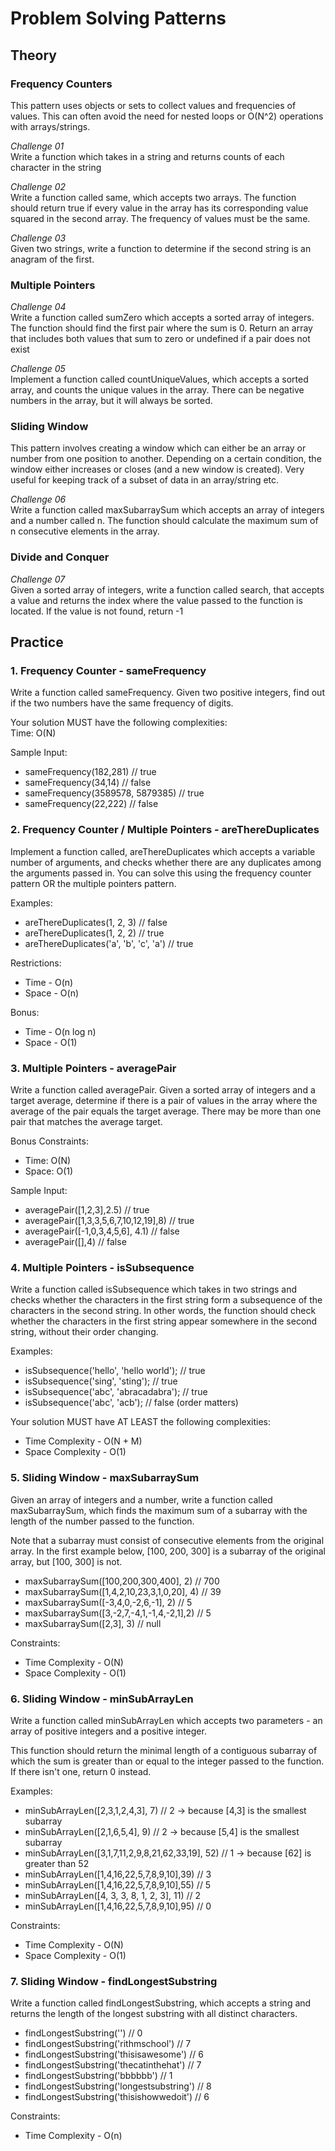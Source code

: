 # Problem Solving Patterns
## Theory

### Frequency Counters
This pattern uses objects or sets to collect values and frequencies of values.
This can often avoid the need for nested loops or O(N^2) operations with arrays/strings.

*Challenge 01* \
Write a function which takes in a string and returns counts of each character in the string

*Challenge 02* \
Write a function called same, which accepts two arrays.
The function should return true if every value in the array has its corresponding value squared in the second array.
The frequency of values must be the same.

*Challenge 03* \
Given two strings, write a function to determine if the second string is an anagram of the first.

### Multiple Pointers
*Challenge 04* \
Write a function called sumZero which accepts a sorted array of integers. The function should find the first pair where the sum is 0. Return an array that includes both values that sum to zero or undefined if a pair does not exist

*Challenge 05* \
Implement a function called countUniqueValues, which accepts a sorted array, and counts the unique values in the array. There can be negative numbers in the array, but it will always be sorted.

### Sliding Window
This pattern involves creating a window which can either be an array or number from one position to another.
Depending on a certain condition, the window either increases or closes (and a new window is created).
Very useful for keeping track of a subset of data in an array/string etc.

*Challenge 06* \
Write a function called maxSubarraySum which accepts an array of integers and a number called n.
The function should calculate the maximum sum of n consecutive elements in the array.

### Divide and Conquer
*Challenge 07* \
Given a sorted array of integers, write a function called search, that accepts a value and returns the index
where the value passed to the function is located. If the value is not found, return -1

## Practice

### 1. Frequency Counter - sameFrequency
Write a function called sameFrequency. Given two positive integers, find out if the two numbers have the same frequency of digits.

Your solution MUST have the following complexities: \
Time: O(N)

Sample Input:
* sameFrequency(182,281) // true
* sameFrequency(34,14) // false
* sameFrequency(3589578, 5879385) // true
* sameFrequency(22,222) // false

### 2. Frequency Counter / Multiple Pointers - areThereDuplicates
Implement a function called, areThereDuplicates which accepts a variable number of arguments, and checks whether there are any duplicates among the arguments passed in.  You can solve this using the frequency counter pattern OR the multiple pointers pattern.

Examples:
* areThereDuplicates(1, 2, 3) // false
* areThereDuplicates(1, 2, 2) // true
* areThereDuplicates('a', 'b', 'c', 'a') // true

Restrictions:
* Time - O(n)
* Space - O(n)

Bonus:
* Time - O(n log n)
* Space - O(1)

### 3. Multiple Pointers - averagePair
Write a function called averagePair. Given a sorted array of integers and a target average, determine if there is a pair of values in the array where the average of the pair equals the target average. There may be more than one pair that matches the average target.

Bonus Constraints:

* Time: O(N)
* Space: O(1)

Sample Input:
* averagePair([1,2,3],2.5) // true
* averagePair([1,3,3,5,6,7,10,12,19],8) // true
* averagePair([-1,0,3,4,5,6], 4.1) // false
* averagePair([],4) // false

### 4. Multiple Pointers - isSubsequence
Write a function called isSubsequence which takes in two strings and checks whether the characters in the first string form a subsequence of the characters in the second string. In other words, the function should check whether the characters in the first string appear somewhere in the second string, without their order changing.

Examples:

* isSubsequence('hello', 'hello world'); // true
* isSubsequence('sing', 'sting'); // true
* isSubsequence('abc', 'abracadabra'); // true
* isSubsequence('abc', 'acb'); // false (order matters)

Your solution MUST have AT LEAST the following complexities:
* Time Complexity - O(N + M)
* Space Complexity - O(1)

### 5. Sliding Window - maxSubarraySum
Given an array of integers and a number, write a function called maxSubarraySum, which finds the maximum sum of a subarray with the length of the number passed to the function.

Note that a subarray must consist of consecutive elements from the original array. In the first example below, [100, 200, 300] is a subarray of the original array, but [100, 300] is not.

* maxSubarraySum([100,200,300,400], 2) // 700
* maxSubarraySum([1,4,2,10,23,3,1,0,20], 4)  // 39
* maxSubarraySum([-3,4,0,-2,6,-1], 2) // 5
* maxSubarraySum([3,-2,7,-4,1,-1,4,-2,1],2) // 5
* maxSubarraySum([2,3], 3) // null

Constraints:
* Time Complexity - O(N)
* Space Complexity - O(1)

### 6. Sliding Window - minSubArrayLen
Write a function called minSubArrayLen which accepts two parameters - an array of positive integers and a positive integer.

This function should return the minimal length of a contiguous subarray of which the sum is greater than or equal to the integer passed to the function. If there isn't one, return 0 instead.

Examples:
* minSubArrayLen([2,3,1,2,4,3], 7) // 2 -> because [4,3] is the smallest subarray
* minSubArrayLen([2,1,6,5,4], 9) // 2 -> because [5,4] is the smallest subarray
* minSubArrayLen([3,1,7,11,2,9,8,21,62,33,19], 52) // 1 -> because [62] is greater than 52
* minSubArrayLen([1,4,16,22,5,7,8,9,10],39) // 3
* minSubArrayLen([1,4,16,22,5,7,8,9,10],55) // 5
* minSubArrayLen([4, 3, 3, 8, 1, 2, 3], 11) // 2
* minSubArrayLen([1,4,16,22,5,7,8,9,10],95) // 0

Constraints:
* Time Complexity - O(N)
* Space Complexity - O(1)

### 7. Sliding Window - findLongestSubstring

Write a function called findLongestSubstring, which accepts a string and returns the length of the longest substring with all distinct characters.

* findLongestSubstring('') // 0
* findLongestSubstring('rithmschool') // 7
* findLongestSubstring('thisisawesome') // 6
* findLongestSubstring('thecatinthehat') // 7
* findLongestSubstring('bbbbbb') // 1
* findLongestSubstring('longestsubstring') // 8
* findLongestSubstring('thisishowwedoit') // 6

Constraints:
* Time Complexity - O(n)